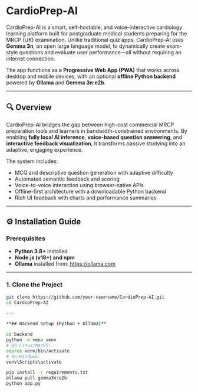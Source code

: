 # CardioPrep-AI

CardioPrep-AI is a smart, self-hostable, and voice-interactive cardiology learning platform built for postgraduate medical students preparing for the MRCP (UK) examination. Unlike traditional quiz apps, CardioPrep-AI uses **Gemma 3n**, an open large language model, to dynamically create exam-style questions and evaluate user performance—all without requiring an internet connection.

The app functions as a **Progressive Web App (PWA)** that works across desktop and mobile devices, with an optional **offline Python backend** powered by **Ollama** and **Gemma 3n:e2b**.

---

## 🔍 Overview

CardioPrep-AI bridges the gap between high-cost commercial MRCP preparation tools and learners in bandwidth-constrained environments. By enabling **fully local AI inference**, **voice-based question answering**, and **interactive feedback visualization**, it transforms passive studying into an adaptive, engaging experience.

The system includes:
- MCQ and descriptive question generation with adaptive difficulty
- Automated semantic feedback and scoring
- Voice-to-voice interaction using browser-native APIs
- Offline-first architecture with a downloadable Python backend
- Rich UI feedback with charts and performance summaries

---

## ⚙️ Installation Guide

### Prerequisites

- **Python 3.8+** installed  
- **Node.js (v18+) and npm**  
- **Ollama** installed from: https://ollama.com

---

### 1. Clone the Project

```bash
git clone https://github.com/your-username/CardioPrep-AI.git
cd CardioPrep-AI

---

**## Backend Setup (Python + Ollama)**

cd backend
python -m venv venv
# On Linux/macOS:
source venv/bin/activate
# On Windows:
venv\Scripts\activate

pip install -r requirements.txt
ollama pull gemma3n:e2b
python app.py
